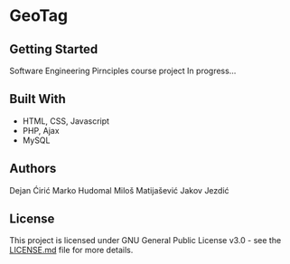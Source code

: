 # GeoTag

## Getting Started

Software Engineering Pirnciples course project
In progress...

## Built With
* HTML, CSS, Javascript
* PHP, Ajax
* MySQL

## Authors

Dejan Ćirić
Marko Hudomal
Miloš Matijašević
Jakov Jezdić

## License

This project is licensed under GNU General Public License v3.0 - see the [LICENSE.md](LICENSE.md) file for more details.

